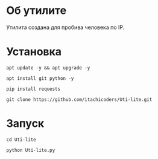 # Об утилите

Утилита создана для пробива человека по IP.

# Установка

`apt update -y && apt upgrade -y`

`apt install git python -y`

`pip install requests`

`git clone https://github.com/itachicoders/Uti-lite.git`

# Запуск

`cd Uti-lite`

`python Uti-lite.py`
